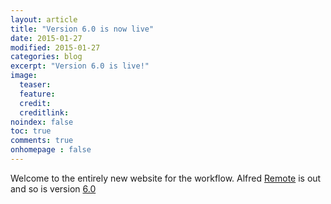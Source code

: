 ```yaml
---
layout: article
title: "Version 6.0 is now live"
date: 2015-01-27
modified: 2015-01-27
categories: blog
excerpt: "Version 6.0 is live!"
image:
  teaser:
  feature:
  credit:
  creditlink:
noindex: false
toc: true
comments: true
onhomepage : false
---
```


Welcome to the entirely new website for the workflow.
Alfred [Remote](http://www.alfredapp.com/remote/) is out and so is version [6.0](https://github.com/packal/repository/raw/master/com.vdesabou.spotify.mini.player/spotifyminiplayer.alfredworkflow)

